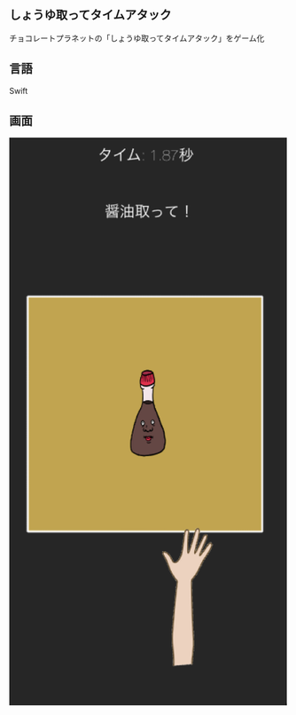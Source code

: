 ## しょうゆ取ってタイムアタック
チョコレートプラネットの「しょうゆ取ってタイムアタック」をゲーム化  

## 言語
Swift

## 画面
![alt text](app_image.png)